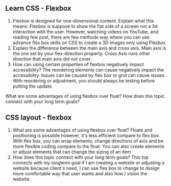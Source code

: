 ## Learn CSS - Flexbox
1. Flexbox is designed for one-dimensional content. Explain what this means.
Flexbox is suppose to show the flat side of a screen not a 3d interaction with the user. However, watching videos on YouTube, and reading few post, there are few methods way where you can use advance flex box skills on CSS to create a 3D images only using Flexbox
2. Explain the difference between the main axis and cross axis.
Main axis is the one set by your flex-direction property. Cross Axis runs other direction that main axis did not cover.
3. How can using certain properties of flexbox negatively impact accessibility?
The reordering elements can cause negatively impact the accessibility. Issues can be caused by flex box or grid can cause issues. With reordering or adjustment, you should always be testing before putting the update.

What are some advantages of using flexbox over float?
How does this topic connect with your long term goals?

## CSS layout - flexbox
1. What are some advantages of using flexbox over float?
Floats and positioning is possible however, it's less efficient compare to flex box. With flex box, you can wrap elements, change directions of axis and be more flexible coding compare to the float. You can also create elements or adjust elements that can change the sizing of an item
2. How does this topic connect with your long term goals?
This top connects with my longterm goal if I am creating a website or adjusting a website because client's need, I can use flex box to change to design more comfortable way that user wants and also how I vision the website. 